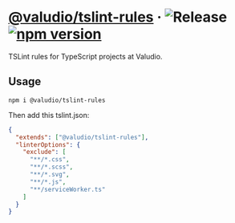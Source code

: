 # [@valudio/tslint-rules](https://github.com/valudio/tslint-rules) &middot; ![Release](https://github.com/valudio/tslint-rules/workflows/Release/badge.svg) [![npm version](https://img.shields.io/npm/v/@valudio/tslint-rules.svg?style=flat)](https://www.npmjs.com/package/@valudio/tslint-rules)

TSLint rules for TypeScript projects at Valudio.

## Usage

```
npm i @valudio/tslint-rules
```

Then add this tslint.json:

```json
{
  "extends": ["@valudio/tslint-rules"],
  "linterOptions": {
    "exclude": [
      "**/*.css",
      "**/*.scss",
      "**/*.svg",
      "**/*.js",
      "**/serviceWorker.ts"
    ]
  }
}
```

